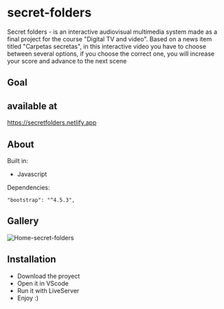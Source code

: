 # secret-folders
 Secret folders - is an interactive audiovisual multimedia system made as a final project for the course "Digital TV and video".
 Based on a news item titled "Carpetas secretas", in this interactive video you have to choose
 between several options, if you
 choose the correct one, you will increase your score and advance to the next scene
 
 ## Goal
 
 ## available at
 https://secretfolders.netlify.app
 
  ## About
 Built in: 
  - Javascript
 
 Dependencies:
 
    "bootstrap": "^4.5.3",
  
 ## Gallery

![Home-secret-folders](https://user-images.githubusercontent.com/69731479/110893968-fde86980-82c4-11eb-96a0-361fbf78bf3d.gif)

 ## Installation
  - Download the proyect
  - Open it in VScode
  - Run it with LiveServer
  - Enjoy :)

